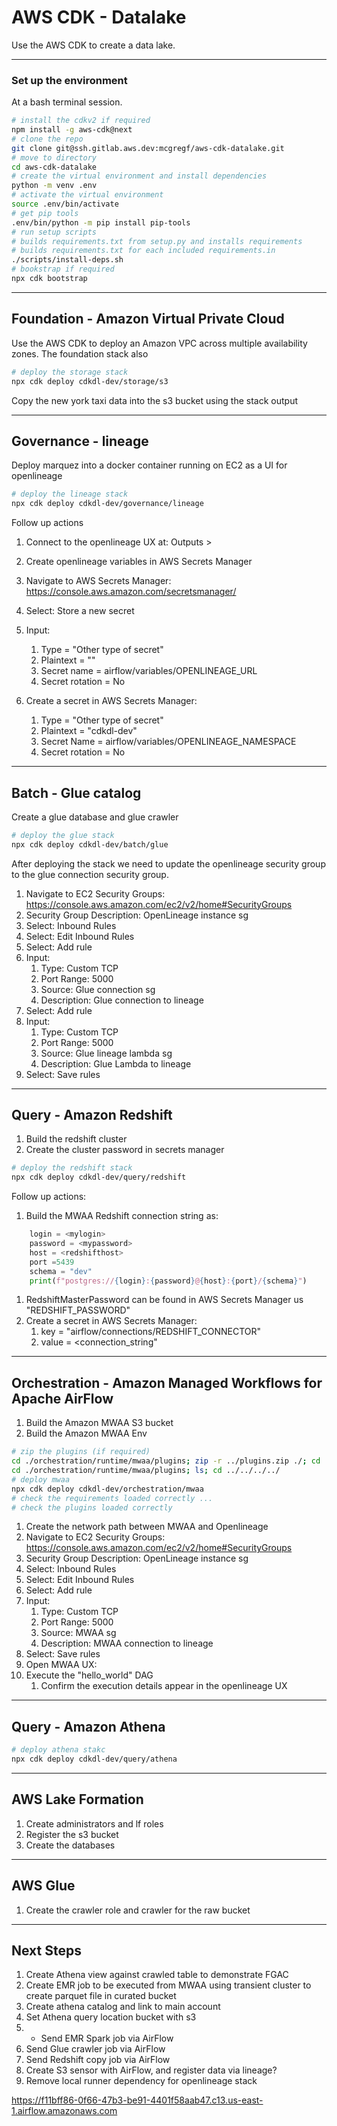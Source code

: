 # AWS CDK - Datalake
 
Use the AWS CDK to create a data lake.

-----
### Set up the environment

At a bash terminal session.

```bash
# install the cdkv2 if required
npm install -g aws-cdk@next
# clone the repo
git clone git@ssh.gitlab.aws.dev:mcgregf/aws-cdk-datalake.git
# move to directory
cd aws-cdk-datalake
# create the virtual environment and install dependencies
python -m venv .env
# activate the virtual environment
source .env/bin/activate
# get pip tools
.env/bin/python -m pip install pip-tools
# run setup scripts
# builds requirements.txt from setup.py and installs requirements
# builds requirements.txt for each included requirements.in
./scripts/install-deps.sh
# bookstrap if required
npx cdk bootstrap
```
-----

## Foundation - Amazon Virtual Private Cloud

Use the AWS CDK to deploy an Amazon VPC across multiple availability zones.
The foundation stack also 

```bash
# deploy the storage stack
npx cdk deploy cdkdl-dev/storage/s3
```

Copy the new york taxi data into the s3 bucket using the stack output <nytaxicopy> 

-----

## Governance - lineage

Deploy marquez into a docker container running on EC2 as a UI for openlineage

```bash
# deploy the lineage stack
npx cdk deploy cdkdl-dev/governance/lineage
```

Follow up actions

1. Connect to the openlineage UX at: Outputs > <LineageUI>
2. Create openlineage variables in AWS Secrets Manager
3. Navigate to AWS Secrets Manager: https://console.aws.amazon.com/secretsmanager/
4. Select: Store a new secret
5. Input:
   1. Type = "Other type of secret"
   2. Plaintext = "<OpenlineageAPI>"
   3. Secret name = airflow/variables/OPENLINEAGE_URL
   4. Secret rotation = No

7. Create a secret in AWS Secrets Manager:
   1. Type = "Other type of secret"
   2. Plaintext = "cdkdl-dev"
   3. Secret Name = airflow/variables/OPENLINEAGE_NAMESPACE
   4. Secret rotation = No

-----

## Batch - Glue catalog

Create a glue database and glue crawler

```bash
# deploy the glue stack
npx cdk deploy cdkdl-dev/batch/glue
```

After deploying the stack we need to update the openlineage security group to the glue connection security group.  

1. Navigate to EC2 Security Groups: https://console.aws.amazon.com/ec2/v2/home#SecurityGroups
2. Security Group Description: OpenLineage instance sg
3. Select: Inbound Rules
4. Select: Edit Inbound Rules
5. Select: Add rule
6. Input:
    1. Type: Custom TCP
    2. Port Range: 5000
    3. Source: Glue connection sg
    4. Description: Glue connection to lineage 
5. Select: Add rule
6. Input:
    1. Type: Custom TCP
    2. Port Range: 5000
    3. Source: Glue lineage lambda sg
    4. Description: Glue Lambda to lineage 
7. Select: Save rules

-----

## Query - Amazon Redshift

1. Build the redshift cluster
2. Create the cluster password in secrets manager

```bash
# deploy the redshift stack
npx cdk deploy cdkdl-dev/query/redshift
```

Follow up actions:
1. Build the MWAA Redshift connection string as:
```python
    login = <mylogin>
    password = <mypassword>
    host = <redshifthost>
    port =5439
    schema = "dev"
    print(f"postgres://{login}:{password}@{host}:{port}/{schema}")
```
   1. RedshiftMasterPassword can be found in AWS Secrets Manager us "REDSHIFT_PASSWORD" 
3. Create a secret in AWS Secrets Manager:
    1. key = "airflow/connections/REDSHIFT_CONNECTOR"
    2. value = <connection_string"

-----

## Orchestration - Amazon Managed Workflows for Apache AirFlow

1. Build the Amazon MWAA S3 bucket
1. Build the Amazon MWAA Env

```bash
# zip the plugins (if required)
cd ./orchestration/runtime/mwaa/plugins; zip -r ../plugins.zip ./; cd ../../../../
cd ./orchestration/runtime/mwaa/plugins; ls; cd ../../../../
# deploy mwaa
npx cdk deploy cdkdl-dev/orchestration/mwaa
# check the requirements loaded correctly ...
# check the plugins loaded correctly
```

1. Create the network path between MWAA and Openlineage
1. Navigate to EC2 Security Groups: https://console.aws.amazon.com/ec2/v2/home#SecurityGroups
2. Security Group Description: OpenLineage instance sg
3. Select: Inbound Rules
4. Select: Edit Inbound Rules
5. Select: Add rule
6. Input:
    1. Type: Custom TCP
    2. Port Range: 5000
    3. Source: MWAA sg
    4. Description: MWAA connection to lineage 
7. Select: Save rules
8. Open MWAA UX: <MWAAWebserverUrl>
9. Execute the "hello_world" DAG
    1. Confirm the execution details appear in the openlineage UX

-----

## Query - Amazon Athena

```bash
# deploy athena stakc
npx cdk deploy cdkdl-dev/query/athena
```

-----
## AWS Lake Formation

1. Create administrators and lf roles
1. Register the s3 bucket
1. Create the databases

-----
## AWS Glue

1. Create the crawler role and crawler for the raw bucket

-----
## Next Steps
1. Create Athena view against crawled table to demonstrate FGAC
1. Create EMR job to be executed from MWAA using transient cluster to create parquet file in curated bucket
7. Create athena catalog and link to main account
8. Set Athena query location bucket with s3
9. + Send EMR Spark job via AirFlow
11. Send Glue crawler job via AirFlow
12. Send Redshift copy job via AirFlow
13. Create S3 sensor with AirFlow, and register data via lineage?
14. Remove local runner dependency for openlineage stack

https://f11bff86-0f66-47b3-be91-4401f58aab47.c13.us-east-1.airflow.amazonaws.com
